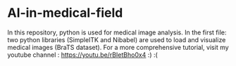 # AI-in-medical-field
In this repository, python is used for medical image analysis.
In the first file: two python libraries (SimpleITK and Nibabel) are used to load and visualize medical images (BraTS dataset).
For a more comprehensive tutorial, visit my youtube channel : https://youtu.be/rBIetBho0x4 
:)
:(
